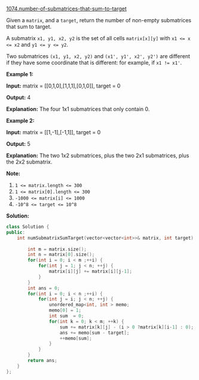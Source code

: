 [1074.number-of-submatrices-that-sum-to-target](https://leetcode.com/problems/number-of-submatrices-that-sum-to-target/)  

Given a `matrix`, and a `target`, return the number of non-empty submatrices that sum to target.

A submatrix `x1, y1, x2, y2` is the set of all cells `matrix[x][y]` with `x1 <= x <= x2` and `y1 <= y <= y2`.

Two submatrices `(x1, y1, x2, y2)` and `(x1', y1', x2', y2')` are different if they have some coordinate that is different: for example, if `x1 != x1'`.

**Example 1:**

  
**Input:** matrix = \[\[0,1,0\],\[1,1,1\],\[0,1,0\]\], target = 0
  
**Output:** 4
  
**Explanation:** The four 1x1 submatrices that only contain 0.
  

**Example 2:**

  
**Input:** matrix = \[\[1,-1\],\[-1,1\]\], target = 0
  
**Output:** 5
  
**Explanation:** The two 1x2 submatrices, plus the two 2x1 submatrices, plus the 2x2 submatrix.
  

****Note:****

1.  `1 <= matrix.length <= 300`
2.  `1 <= matrix[0].length <= 300`
3.  `-1000 <= matrix[i] <= 1000`
4.  `-10^8 <= target <= 10^8`  



**Solution:**  

```cpp
class Solution {
public:
    int numSubmatrixSumTarget(vector<vector<int>>& matrix, int target) {
        
        int m = matrix.size();
        int n = matrix[0].size();
        for(int i = 0; i < m ;++i) {
            for(int j = 1; j < n; ++j) {
                matrix[i][j] += matrix[i][j-1];
            }
        }
        int ans = 0;
        for(int i = 0; i < n ;++i) {
            for(int j = i; j < n; ++j) {
                unordered_map<int, int > memo;
                memo[0] = 1;
                int sum  = 0;
                for(int k = 0; k < m; ++k) {
                    sum += matrix[k][j] - (i > 0 ?matrix[k][i-1] : 0);
                    ans += memo[sum - target];
                    ++memo[sum];
                }
            }
        }
        return ans;
    }
};
```
      
